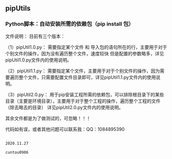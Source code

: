 ## pipUtils
### Python脚本：自动安装所需的依赖包（pip install 包）

文件说明：
  目前有三个版本：
  
  （1）pipUtil1.0.py： 需要指定某个文件 和 导入包的语句所在的行，主要用于对于个别文件的操作，因为没有遍历整个文件，速度较快 但是配置的参数略多，详见pipUtil1.0.py文件内的使用说明。

  （2）pipUtil1.1.py： 需要指定某个文件，主要用于对于个别文件的操作，因为需要遍历整个文件，只需要配置文件目录即可，详见pipUtil1.1.py文件内的使用说明。
  
  （3）pipUtil2.0.py： 用于pip安装工程所需的依赖包，可以排除根目录下的某些目录（主要是环境目录），主要用于对于整个工程的操作，遍历整个工程的文件（除去略去的目录）
       详见pipUtil2.0.py文件内的使用说明。
       
其余文件都是为了做测试的，可忽略！！！



代码如有误，或者其他问题可以联系我：QQ：1084895390


                                                                                  2020.11.27
                                                                                  cuntou0906
